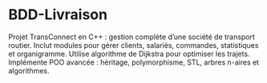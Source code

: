 # BDD-Livraison
Projet TransConnect en C++ : gestion complète d’une société de transport routier. Inclut modules pour gérer clients, salariés, commandes, statistiques et organigramme. Utilise algorithme de Dijkstra pour optimiser les trajets. Implémente POO avancée : héritage, polymorphisme, STL, arbres n-aires et algorithmes.
